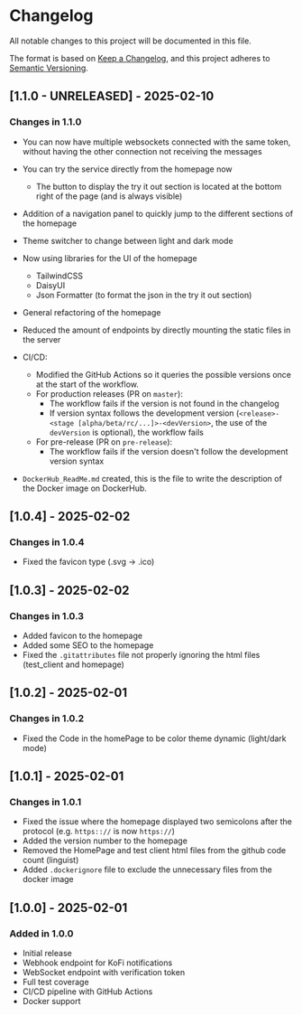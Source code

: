 
# Changelog

All notable changes to this project will be documented in this file.

The format is based on [Keep a Changelog](https://keepachangelog.com/en/1.0.0/),
and this project adheres to [Semantic Versioning](https://semver.org/spec/v2.0.0.html).

## [1.1.0 - UNRELEASED] - 2025-02-10

### Changes in 1.1.0

- You can now have multiple websockets connected with the same token, without having the other connection not receiving the messages

- You can try the service directly from the homepage now
  - The button to display the try it out section is located at the bottom right of the page (and is always visible)
- Addition of a navigation panel to quickly jump to the different sections of the homepage
- Theme switcher to change between light and dark mode

- Now using libraries for the UI of the homepage
  - TailwindCSS
  - DaisyUI
  - Json Formatter (to format the json in the try it out section)
- General refactoring of the homepage

- Reduced the amount of endpoints by directly mounting the static files in the server

- CI/CD:
  - Modified the GitHub Actions so it queries the possible versions once at the start of the workflow.
  - For production releases (PR on `master`):
    - The workflow fails if the version is not found in the changelog
    - If version syntax follows the development version (`<release>-<stage [alpha/beta/rc/...]>-<devVersion>`, the use of the `devVersion` is optional), the workflow fails
  - For pre-release (PR on `pre-release`):
    - The workflow fails if the version doesn't follow the development version syntax

- `DockerHub_ReadMe.md` created, this is the file to write the description of the Docker image on DockerHub.

## [1.0.4] - 2025-02-02

### Changes in 1.0.4

- Fixed the favicon type (.svg -> .ico)

## [1.0.3] - 2025-02-02

### Changes in 1.0.3

- Added favicon to the homepage
- Added some SEO to the homepage
- Fixed the `.gitattributes` file not properly ignoring the html files (test_client and homepage)

## [1.0.2] - 2025-02-01

### Changes in 1.0.2

- Fixed the Code in the homePage to be color theme dynamic (light/dark mode)

## [1.0.1] - 2025-02-01

### Changes in 1.0.1

- Fixed the issue where the homepage displayed two semicolons after the protocol (e.g. `https:://` is now `https://`)
- Added the version number to the homepage
- Removed the HomePage and test client html files from the github code count (linguist)
- Added `.dockerignore` file to exclude the unnecessary files from the docker image

## [1.0.0] - 2025-02-01

### Added in 1.0.0

- Initial release
- Webhook endpoint for KoFi notifications
- WebSocket endpoint with verification token
- Full test coverage
- CI/CD pipeline with GitHub Actions
- Docker support
